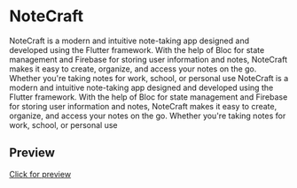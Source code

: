 # NoteCraft

NoteCraft is a modern and intuitive note-taking app designed and developed using the Flutter framework. With the help of Bloc for state management and Firebase for storing user information and notes, NoteCraft makes it easy to create, organize, and access your notes on the go. Whether you're taking notes for work, school, or personal use
NoteCraft is a modern and intuitive note-taking app designed and developed using the Flutter framework. With the help of Bloc for state management and Firebase for storing user information and notes, NoteCraft makes it easy to create, organize, and access your notes on the go. Whether you're taking notes for work, school, or personal use

## Preview
[Click for preview](https://notecraft-a6e1a.web.app/#/)
